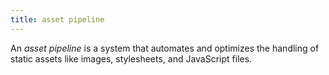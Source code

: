 ```yaml
---
title: asset pipeline
---
```


An _asset pipeline_ is a system that automates and optimizes the handling of static assets like images, stylesheets, and JavaScript files.
